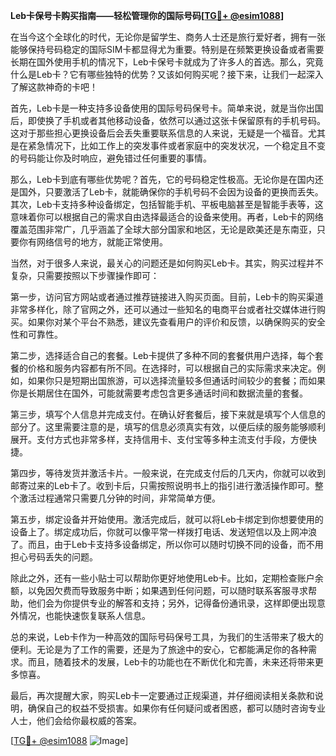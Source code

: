 **Leb卡保号卡购买指南——轻松管理你的国际号码[[TG💪+ @esim1088](https://t.me/s/esim1088)]**

在当今这个全球化的时代，无论你是留学生、商务人士还是旅行爱好者，拥有一张能够保持号码稳定的国际SIM卡都显得尤为重要。特别是在频繁更换设备或者需要长期在国外使用手机的情况下，Leb卡保号卡就成为了许多人的首选。那么，究竟什么是Leb卡？它有哪些独特的优势？又该如何购买呢？接下来，让我们一起深入了解这款神奇的卡吧！

首先，Leb卡是一种支持多设备使用的国际号码保号卡。简单来说，就是当你出国后，即使换了手机或者其他移动设备，依然可以通过这张卡保留原有的手机号码。这对于那些担心更换设备后会丢失重要联系信息的人来说，无疑是一个福音。尤其是在紧急情况下，比如工作上的突发事件或者家庭中的突发状况，一个稳定且不变的号码能让你及时响应，避免错过任何重要的事情。

那么，Leb卡到底有哪些优势呢？首先，它的号码稳定性极高。无论你是在国内还是国外，只要激活了Leb卡，就能确保你的手机号码不会因为设备的更换而丢失。其次，Leb卡支持多种设备绑定，包括智能手机、平板电脑甚至是智能手表等，这意味着你可以根据自己的需求自由选择最适合的设备来使用。再者，Leb卡的网络覆盖范围非常广，几乎涵盖了全球大部分国家和地区，无论是欧美还是东南亚，只要你有网络信号的地方，就能正常使用。

当然，对于很多人来说，最关心的问题还是如何购买Leb卡。其实，购买过程并不复杂，只需要按照以下步骤操作即可：

第一步，访问官方网站或者通过推荐链接进入购买页面。目前，Leb卡的购买渠道非常多样化，除了官网之外，还可以通过一些知名的电商平台或者社交媒体进行购买。如果你对某个平台不熟悉，建议先查看用户的评价和反馈，以确保购买的安全性和可靠性。

第二步，选择适合自己的套餐。Leb卡提供了多种不同的套餐供用户选择，每个套餐的价格和服务内容都有所不同。在选择时，可以根据自己的实际需求来决定。例如，如果你只是短期出国旅游，可以选择流量较多但通话时间较少的套餐；而如果你是长期居住在国外，可能就需要考虑包含更多通话时间和数据流量的套餐。

第三步，填写个人信息并完成支付。在确认好套餐后，接下来就是填写个人信息的部分了。这里需要注意的是，填写的信息必须真实有效，以便后续的服务能够顺利展开。支付方式也非常多样，支持信用卡、支付宝等多种主流支付手段，方便快捷。

第四步，等待发货并激活卡片。一般来说，在完成支付后的几天内，你就可以收到邮寄过来的Leb卡了。收到卡后，只需按照说明书上的指引进行激活操作即可。整个激活过程通常只需要几分钟的时间，非常简单方便。

第五步，绑定设备并开始使用。激活完成后，就可以将Leb卡绑定到你想要使用的设备上了。绑定成功后，你就可以像平常一样拨打电话、发送短信以及上网冲浪了。而且，由于Leb卡支持多设备绑定，所以你可以随时切换不同的设备，而不用担心号码丢失的问题。

除此之外，还有一些小贴士可以帮助你更好地使用Leb卡。比如，定期检查账户余额，以免因欠费而导致服务中断；如果遇到任何问题，可以随时联系客服寻求帮助，他们会为你提供专业的解答和支持；另外，记得备份通讯录，这样即便出现意外情况，也能快速恢复联系人信息。

总的来说，Leb卡作为一种高效的国际号码保号工具，为我们的生活带来了极大的便利。无论是为了工作的需要，还是为了旅途中的安心，它都能满足你的各种需求。而且，随着技术的发展，Leb卡的功能也在不断优化和完善，未来还将带来更多惊喜。

最后，再次提醒大家，购买Leb卡一定要通过正规渠道，并仔细阅读相关条款和说明，确保自己的权益不受损害。如果你有任何疑问或者困惑，都可以随时咨询专业人士，他们会给你最权威的答案。

[[TG💪+ @esim1088](https://t.me/s/esim1088) ![Image](https://i.postimg.cc/4NQfJmqS/Snipaste-2025-05-13-00-14-12.png)]